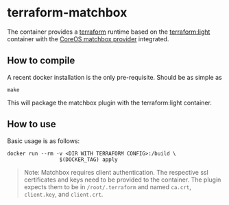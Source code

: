 # terraform-matchbox

The container provides a [terraform](https://www.terraform.io) runtime based on
the [terraform:light](https://hub.docker.com/r/hashicorp/terraform/) container
with the [CoreOS matchbox provider](https://github.com/coreos/terraform-provider-matchbox) integrated.

## How to compile

A recent docker installation is the only pre-requisite. Should be as simple as

```
make
```

This will package the matchbox plugin with the terraform:light container.

## How to use

Basic usage is as follows:

```
docker run --rm -v <DIR WITH TERRAFORM CONFIG>:/build \
                 $(DOCKER_TAG) apply
```

> Note: Matchbox requires client authentication. The respective ssl certificates and keys need
to be provided to the container. The plugin expects them to be in ```/root/.terraform``` and named
```ca.crt```, ```client.key```, and ```client.crt```.

